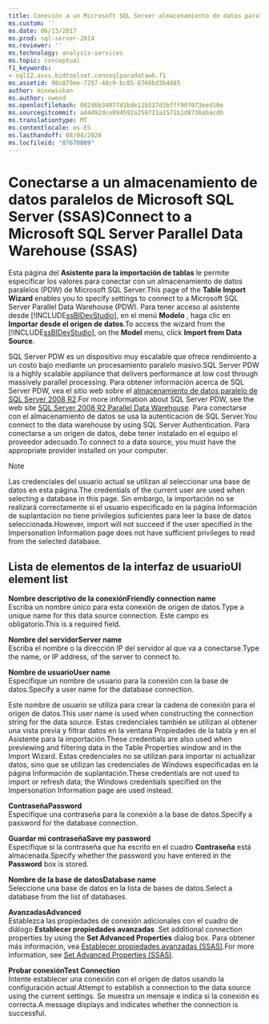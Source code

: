 ```yaml
---
title: Conexión a un Microsoft SQL Server almacenamiento de datos paralelos (SSAS) | Microsoft Docs
ms.custom: ''
ms.date: 06/13/2017
ms.prod: sql-server-2014
ms.reviewer: ''
ms.technology: analysis-services
ms.topic: conceptual
f1_keywords:
- sql12.asvs.bidtoolset.connsqlparadatawh.f1
ms.assetid: 98c879ee-7257-40c9-bc85-6766bd3b4885
author: minewiskan
ms.author: owend
ms.openlocfilehash: 082d6b34077d1bde11b527d3bfff907073eed16e
ms.sourcegitcommit: ad4d92dce894592a259721a1571b1d8736abacdb
ms.translationtype: MT
ms.contentlocale: es-ES
ms.lasthandoff: 08/04/2020
ms.locfileid: "87670009"
---
```

# <a name="connect-to-a-microsoft-sql-server-parallel-data-warehouse-ssas"></a><span data-ttu-id="c253f-102">Conectarse a un almacenamiento de datos paralelos de Microsoft SQL Server (SSAS)</span><span class="sxs-lookup"><span data-stu-id="c253f-102">Connect to a Microsoft SQL Server Parallel Data Warehouse (SSAS)</span></span>
  <span data-ttu-id="c253f-103">Esta página del **Asistente para la importación de tablas** le permite especificar los valores para conectar con un almacenamiento de datos paralelos (PDW) de Microsoft SQL Server.</span><span class="sxs-lookup"><span data-stu-id="c253f-103">This page of the **Table Import Wizard** enables you to specify settings to connect to a Microsoft SQL Server Parallel Data Warehouse (PDW).</span></span> <span data-ttu-id="c253f-104">Para tener acceso al asistente desde [!INCLUDE[ssBIDevStudio](../includes/ssbidevstudio-md.md)], en el menú **Modelo** , haga clic en **Importar desde el origen de datos**.</span><span class="sxs-lookup"><span data-stu-id="c253f-104">To access the wizard from the [!INCLUDE[ssBIDevStudio](../includes/ssbidevstudio-md.md)], on the **Model** menu, click **Import from Data Source**.</span></span>  
  
 <span data-ttu-id="c253f-105">SQL Server PDW es un dispositivo muy escalable que ofrece rendimiento a un costo bajo mediante un procesamiento paralelo masivo.</span><span class="sxs-lookup"><span data-stu-id="c253f-105">SQL Server PDW is a highly scalable appliance that delivers performance at low cost through massively parallel processing.</span></span> <span data-ttu-id="c253f-106">Para obtener información acerca de SQL Server PDW, vea el sitio web sobre el [almacenamiento de datos paralelo de SQL Server 2008 R2](https://go.microsoft.com/fwlink/?LinkId=150895).</span><span class="sxs-lookup"><span data-stu-id="c253f-106">For more information about SQL Server PDW, see the web site [SQL Server 2008 R2 Parallel Data Warehouse](https://go.microsoft.com/fwlink/?LinkId=150895).</span></span> <span data-ttu-id="c253f-107">Para conectarse con el almacenamiento de datos se usa la autenticación de SQL Server.</span><span class="sxs-lookup"><span data-stu-id="c253f-107">You connect to the data warehouse by using SQL Server Authentication.</span></span> <span data-ttu-id="c253f-108">Para conectarse a un origen de datos, debe tener instalado en el equipo el proveedor adecuado.</span><span class="sxs-lookup"><span data-stu-id="c253f-108">To connect to a data source, you must have the appropriate provider installed on your computer.</span></span>  
  
> [!NOTE]  
>  <span data-ttu-id="c253f-109">Las credenciales del usuario actual se utilizan al seleccionar una base de datos en esta página.</span><span class="sxs-lookup"><span data-stu-id="c253f-109">The credentials of the current user are used when selecting a database in this page.</span></span> <span data-ttu-id="c253f-110">Sin embargo, la importación no se realizará correctamente si el usuario especificado en la página Información de suplantación no tiene privilegios suficientes para leer la base de datos seleccionada.</span><span class="sxs-lookup"><span data-stu-id="c253f-110">However, import will not succeed if the user specified in the Impersonation Information page does not have sufficient privileges to read from the selected database.</span></span>  
  
## <a name="ui-element-list"></a><span data-ttu-id="c253f-111">Lista de elementos de la interfaz de usuario</span><span class="sxs-lookup"><span data-stu-id="c253f-111">UI element list</span></span>  
 <span data-ttu-id="c253f-112">**Nombre descriptivo de la conexión**</span><span class="sxs-lookup"><span data-stu-id="c253f-112">**Friendly connection name**</span></span>  
 <span data-ttu-id="c253f-113">Escriba un nombre único para esta conexión de origen de datos.</span><span class="sxs-lookup"><span data-stu-id="c253f-113">Type a unique name for this data source connection.</span></span> <span data-ttu-id="c253f-114">Este campo es obligatorio.</span><span class="sxs-lookup"><span data-stu-id="c253f-114">This is a required field.</span></span>  
  
 <span data-ttu-id="c253f-115">**Nombre del servidor**</span><span class="sxs-lookup"><span data-stu-id="c253f-115">**Server name**</span></span>  
 <span data-ttu-id="c253f-116">Escriba el nombre o la dirección IP del servidor al que va a conectarse.</span><span class="sxs-lookup"><span data-stu-id="c253f-116">Type the name, or IP address, of the server to connect to.</span></span>  
  
 <span data-ttu-id="c253f-117">**Nombre de usuario**</span><span class="sxs-lookup"><span data-stu-id="c253f-117">**User name**</span></span>  
 <span data-ttu-id="c253f-118">Especifique un nombre de usuario para la conexión con la base de datos.</span><span class="sxs-lookup"><span data-stu-id="c253f-118">Specify a user name for the database connection.</span></span>  
  
 <span data-ttu-id="c253f-119">Este nombre de usuario se utiliza para crear la cadena de conexión para el origen de datos.</span><span class="sxs-lookup"><span data-stu-id="c253f-119">This user name is used when constructing the connection string for the data source.</span></span> <span data-ttu-id="c253f-120">Estas credenciales también se utilizan al obtener una vista previa y filtrar datos en la ventana Propiedades de la tabla y en el Asistente para la importación.</span><span class="sxs-lookup"><span data-stu-id="c253f-120">These credentials are also used when previewing and filtering data in the Table Properties window and in the Import Wizard.</span></span> <span data-ttu-id="c253f-121">Estas credenciales no se utilizan para importar ni actualizar datos, sino que se utilizan las credenciales de Windows especificadas en la página Información de suplantación.</span><span class="sxs-lookup"><span data-stu-id="c253f-121">These credentials are not used to import or refresh data; the Windows credentials specified on the Impersonation Information page are used instead.</span></span>  
  
 <span data-ttu-id="c253f-122">**Contraseña**</span><span class="sxs-lookup"><span data-stu-id="c253f-122">**Password**</span></span>  
 <span data-ttu-id="c253f-123">Especifique una contraseña para la conexión a la base de datos.</span><span class="sxs-lookup"><span data-stu-id="c253f-123">Specify a password for the database connection.</span></span>  
  
 <span data-ttu-id="c253f-124">**Guardar mi contraseña**</span><span class="sxs-lookup"><span data-stu-id="c253f-124">**Save my password**</span></span>  
 <span data-ttu-id="c253f-125">Especifique si la contraseña que ha escrito en el cuadro **Contraseña** está almacenada.</span><span class="sxs-lookup"><span data-stu-id="c253f-125">Specify whether the password you have entered in the **Password** box is stored.</span></span>  
  
 <span data-ttu-id="c253f-126">**Nombre de la base de datos**</span><span class="sxs-lookup"><span data-stu-id="c253f-126">**Database name**</span></span>  
 <span data-ttu-id="c253f-127">Seleccione una base de datos en la lista de bases de datos.</span><span class="sxs-lookup"><span data-stu-id="c253f-127">Select a database from the list of databases.</span></span>  
  
 <span data-ttu-id="c253f-128">**Avanzadas**</span><span class="sxs-lookup"><span data-stu-id="c253f-128">**Advanced**</span></span>  
 <span data-ttu-id="c253f-129">Establezca las propiedades de conexión adicionales con el cuadro de diálogo **Establecer propiedades avanzadas** .</span><span class="sxs-lookup"><span data-stu-id="c253f-129">Set additional connection properties by using the **Set Advanced Properties** dialog box.</span></span> <span data-ttu-id="c253f-130">Para obtener más información, vea [Establecer propiedades avanzadas &#40;SSAS&#41;](set-advanced-properties-ssas.md).</span><span class="sxs-lookup"><span data-stu-id="c253f-130">For more information, see [Set Advanced Properties &#40;SSAS&#41;](set-advanced-properties-ssas.md).</span></span>  
  
 <span data-ttu-id="c253f-131">**Probar conexión**</span><span class="sxs-lookup"><span data-stu-id="c253f-131">**Test Connection**</span></span>  
 <span data-ttu-id="c253f-132">Intente establecer una conexión con el origen de datos usando la configuración actual.</span><span class="sxs-lookup"><span data-stu-id="c253f-132">Attempt to establish a connection to the data source using the current settings.</span></span> <span data-ttu-id="c253f-133">Se muestra un mensaje e indica si la conexión es correcta.</span><span class="sxs-lookup"><span data-stu-id="c253f-133">A message displays and indicates whether the connection is successful.</span></span>  
  
  
